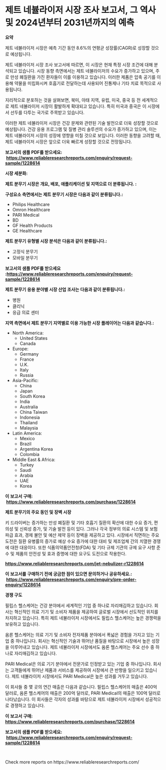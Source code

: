 <p><h1>제트 네뷸라이저 시장 조사 보고서, 그 역사 및 2024년부터 2031년까지의 예측</h1></p><p><strong>요약</strong></p>
<p><p>제트 네뷸라이저 시장은 예측 기간 동안 8.6%의 연평균 성장률(CAGR)로 성장할 것으로 예상됩니다. </p><p>제트 네뷸라이저 시장 조사 보고서에 따르면, 이 시장은 현재 특정 시장 조건에 대해 분석되고 있습니다. 시장 동향 측면에서는 제트 네뷸라이저의 수요가 증가하고 있으며, 주로 만성 폐질환을 가진 환자들이 이를 이용하고 있습니다. 이러한 제품은 압축 공기를 이용해 약물을 미립화시켜 호흡기로 전달하는데 사용되어 진통제나 기타 치료 목적으로 사용됩니다.</p><p>지리적으로 분포하는 것을 살펴보면, 북미, 아태 지역, 유럽, 미국, 중국 등 전 세계적으로 제트 네뷸라이저 시장이 활발하게 확대되고 있습니다. 특히 미국과 중국은 이 시장에서 선두를 다투는 국가로 주목받고 있습니다. </p><p>이러한 제트 네뷸라이저 시장은 건강 문제와 관련된 기술 발전으로 더욱 성장할 것으로 예상됩니다. 건강 응용 프로그램 및 질병 관리 솔루션의 수요가 증가하고 있으며, 이는 제트 네뷸라이저 시장의 성장에 영향을 미칠 것으로 보입니다. 이러한 동향을 고려할 때, 제트 네뷸라이저 시장은 앞으로 더욱 빠르게 성장할 것으로 전망됩니다.</p></p>
<p><strong>보고서의 샘플 PDF를 받으세요: &nbsp;<a href="https://www.reliableresearchreports.com/enquiry/request-sample/1228614">https://www.reliableresearchreports.com/enquiry/request-sample/1228614</a></strong></p>
<p><strong>시장 세분화:</strong></p>
<p><strong> 제트 분무기 시장은 개요, 배포, 애플리케이션 및 지역으로 더 분류됩니다. :</strong></p>
<p><strong>구성요소 측면에서는 제트 분무기 시장은 다음과 같이 분류됩니다.:</strong></p>
<p><ul><li>Philips Healthcare</li><li>Omron Healthcare</li><li>PARI Medical</li><li>BD</li><li>GF Health Products</li><li>GE Healthcare</li></ul></p>
<p><strong> 제트 분무기 유형별 시장 분석은 다음과 같이 분류됩니다.:</strong></p>
<p><ul><li>고정식 분무기</li><li>모바일 분무기</li></ul></p>
<p><strong>보고서의 샘플 PDF를 받으세요 :<a href="https://www.reliableresearchreports.com/enquiry/request-sample/1228614">https://www.reliableresearchreports.com/enquiry/request-sample/1228614</a></strong></p>
<p><strong> 제트 분무기 응용 분야별 시장 산업 조사는 다음과 같이 분류됩니다.:</strong></p>
<p><ul><li>병원</li><li>클리닉</li><li>응급 의료 센터</li></ul></p>
<p><strong>지역 측면에서 제트 분무기 지역별로 이용 가능한 시장 플레이어는 다음과 같습니다.:</strong></p>
<p><ul>
    <li>
        North America:
        <ul>
            <li>United States</li>
            <li>Canada</li>
        </ul>
    </li>
    <li>
        Europe:
        <ul>
            <li>Germany</li>
            <li>France</li>
            <li>U.K.</li>
            <li>Italy</li>
            <li>Russia</li>
        </ul>
    </li>
    <li>
        Asia-Pacific:
        <ul>
            <li>China</li>
            <li>Japan</li>
            <li>South Korea</li>
            <li>India</li>
            <li>Australia</li>
            <li>China Taiwan</li>
            <li>Indonesia</li>
            <li>Thailand</li>
            <li>Malaysia</li>
        </ul>
    </li>
    <li>
        Latin America:
        <ul>
            <li>Mexico</li>
            <li>Brazil</li>
            <li>Argentina Korea</li>
            <li>Colombia</li>
        </ul>
    </li>
    <li>
        Middle East & Africa:
        <ul>
            <li>Turkey</li>
            <li>Saudi</li>
            <li>Arabia</li>
            <li>UAE</li>
            <li>Korea</li>
        </ul>
    </li>
    </ul></p>
<p><strong>이 보고서 구매: &nbsp;<a href="https://www.reliableresearchreports.com/purchase/1228614">https://www.reliableresearchreports.com/purchase/1228614</a></strong></p>
<p><strong>제트 분무기의 주요 동인 및 장벽 시장</strong></p>
<p><p>키 드라이버는 증가하는 만성 폐질환 및 기타 호흡기 질환의 확산에 대한 수요 증가, 편의성 및 신뢰성 증가, 및 기술 발전 등이 있다. 그러나 각국 정부의 의료 시스템 및 보험 파급 효과, 경제 불안 및 예산 제약 등이 장벽을 제공하고 있다. 시장에서 직면하는 주요 도전은 질환 유병률의 증가로 예상 수요 증가에 대한 대비 및 제조업체 간의 치열한 경쟁에 대한 대응이다. 또한 식품의약품안전청(FDA) 및 기타 규제 기관의 규제 요구 사항 준수 및 제품의 안전성 및 효과 증명에 대한 요구도 도전으로 작용한다.</p></p>
<p><strong><a href="https://www.reliableresearchreports.com/jet-nebulizer-r1228614">https://www.reliableresearchreports.com/jet-nebulizer-r1228614</a></strong></p>
<p><strong>이 보고서를 구매하기 전에 궁금한 점이 있으면 문의하거나 공유하세요.: &nbsp;<a href="https://www.reliableresearchreports.com/enquiry/pre-order-enquiry/1228614">https://www.reliableresearchreports.com/enquiry/pre-order-enquiry/1228614</a></strong></p>
<p><strong>경쟁 구도</strong></p>
<p><p>필립스 헬스케어는 건강 분야에서 세계적인 기업 중 하나로 자리매김하고 있습니다. 회사는 혁신적인 의료 기기 및 소비자 제품을 제공하여 글로벌 시장에서 선도적인 위치를 차지하고 있습니다. 특히 제트 네뷸라이저 시장에서도 필립스 헬스케어는 높은 경쟁력을 보유하고 있습니다.</p><p>옴론 헬스케어는 의료 기기 및 소비자 전자제품 분야에서 폭넓은 경험을 가지고 있는 기업 중 하나입니다. 회사는 혁신적인 기술과 뛰어난 품질을 바탕으로 시장에서 높은 성장을 이루어내고 있습니다. 제트 네뷸라이저 시장에서도 옴론 헬스케어는 주요 선수 중 하나로 자리매김하고 있습니다.</p><p>PARI Medical은 의료 기기 분야에서 전문가로 인정받고 있는 기업 중 하나입니다. 회사는 고객들에게 뛰어난 제품과 서비스를 제공하여 시장에서 큰 반향을 일으키고 있습니다. 제트 네뷸라이저 시장에서도 PARI Medical은 높은 성과를 거두고 있습니다.</p><p>이 회사들 중 몇 곳의 연간 매출은 다음과 같습니다. 필립스 헬스케어의 매출은 400억 달러로, 옴론 헬스케어의 매출은 200억 달러로, PARI Medical의 매출은 100억 달러로 나타났습니다. 이 회사들은 각자의 성과를 바탕으로 제트 네뷸라이저 시장에서 성공적으로 경쟁하고 있습니다.</p></p>
<p><strong>이 보고서 구매: &nbsp; <a href="https://www.reliableresearchreports.com/purchase/1228614">https://www.reliableresearchreports.com/purchase/1228614</a></strong></p>
<p><strong>보고서의 샘플 PDF를 받으세요: &nbsp;<a href="https://www.reliableresearchreports.com/enquiry/request-sample/1228614">https://www.reliableresearchreports.com/enquiry/request-sample/1228614</a></strong><strong></strong></p>
<p>&nbsp;</p>
<p>Check more reports on https://www.reliableresearchreports.com/</p>